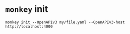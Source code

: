 # `monkey` init

```shell
monkey init --OpenAPIv3 my/file.yaml --OpenAPIv3-host http://localhost:4000
```

<!-- TODO -->
